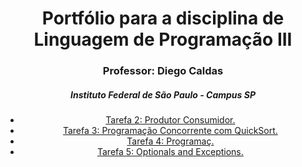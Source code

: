 
<div align="center">
  <h1>Portfólio para a disciplina de Linguagem de Programação III</h1>
  <h3>Professor: Diego Caldas</h2>
  <h5>Instituto Federal de São Paulo - Campus SP</h3>
  <ul>
    <li>
      <a href="https://github.com/kaamaral1096/portfolioLP3A5/tree/main/tarefa2-produtor-consumidor">
        Tarefa 2: Produtor Consumidor.
     </a>
   </li>
    <li>
      <a href="https://github.com/kaamaral1096/portfolioLP3A5/tree/main/tarefa3-programacao-concorrente">
        Tarefa 3: Programação Concorrente com QuickSort.
      </a>
    </li>
         <li>
      <a href="https://github.com/kaamaral1096/portfolioLP3A5/tree/main/tarefa4-programacao-funcional">
        Tarefa 4: Programaç.
      </a>
    </li>
    <li>
      <a href="https://github.com/kaamaral1096/portfolioLP3A5/tree/main/tarefa5-optionals-and-exceptions">
        Tarefa 5: Optionals and Exceptions.
      </a>
    </li>

  </ul>
</div>

